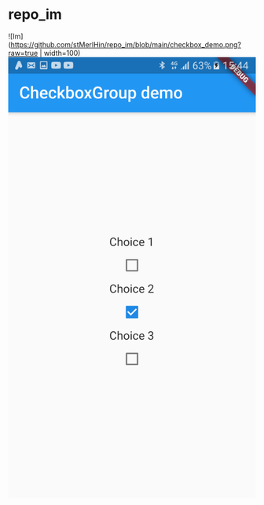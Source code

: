 # repo_im
![Im](https://github.com/stMerlHin/repo_im/blob/main/checkbox_demo.png?raw=true | width=100)
![Im](https://github.com/stMerlHin/repo_im/blob/main/check.png?raw=true "Optional title")
